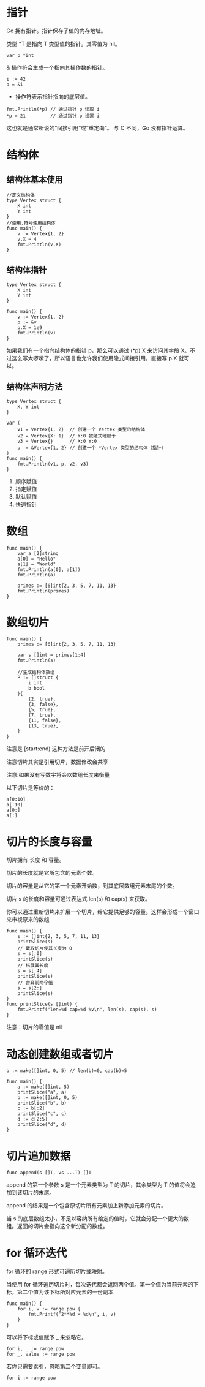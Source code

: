 # 指针

Go 拥有指针。指针保存了值的内存地址。

类型 *T 是指向 T 类型值的指针。其零值为 nil。
```golang
var p *int
```
& 操作符会生成一个指向其操作数的指针。

```golang
i := 42
p = &i
```
* 操作符表示指针指向的底层值。

```golang
fmt.Println(*p) // 通过指针 p 读取 i
*p = 21         // 通过指针 p 设置 i
```

这也就是通常所说的“间接引用”或“重定向”。
与 C 不同，Go 没有指针运算。

# 结构体

## 结构体基本使用

```golang
//定义结构体
type Vertex struct {
	X int
	Y int
}
//使用.符号使用结构体
func main() {
	v := Vertex{1, 2}
	v.X = 4
	fmt.Println(v.X)
}
```

## 结构体指针

```golang
type Vertex struct {
	X int
	Y int
}

func main() {
	v := Vertex{1, 2}
	p := &v
	p.X = 1e9
	fmt.Println(v)
}
```

如果我们有一个指向结构体的指针 p，那么可以通过 (*p).X 来访问其字段 X。不过这么写太啰嗦了，所以语言也允许我们使用隐式间接引用，直接写 p.X 就可以。

## 结构体声明方法

```golang
type Vertex struct {
	X, Y int
}

var (
	v1 = Vertex{1, 2}  // 创建一个 Vertex 类型的结构体
	v2 = Vertex{X: 1}  // Y:0 被隐式地赋予
	v3 = Vertex{}      // X:0 Y:0
	p  = &Vertex{1, 2} // 创建一个 *Vertex 类型的结构体（指针）
)
func main() {
	fmt.Println(v1, p, v2, v3)
}
```

1. 顺序赋值
2. 指定赋值
3. 默认赋值
4. 快速指针

# 数组

```golang
func main() {
	var a [2]string
	a[0] = "Hello"
	a[1] = "World"
	fmt.Println(a[0], a[1])
	fmt.Println(a)

	primes := [6]int{2, 3, 5, 7, 11, 13}
	fmt.Println(primes)
}
```

# 数组切片

```golang
func main() {
	primes := [6]int{2, 3, 5, 7, 11, 13}

	var s []int = primes[1:4]
    fmt.Println(s)
    
    //生成结构体数组
    P := []struct {
		i int
		b bool
	}{
		{2, true},
		{3, false},
		{5, true},
		{7, true},
		{11, false},
		{13, true},
	}
}
```
注意是 [start:end) 这种方法是前开后闭的

注意切片其实是引用切片，数据修改会共享

注意:如果没有写数字将会以数组长度来衡量

以下切片是等价的：
```golang
a[0:10]
a[:10]
a[0:]
a[:]
```

# 切片的长度与容量
切片拥有 长度 和 容量。

切片的长度就是它所包含的元素个数。

切片的容量是从它的第一个元素开始数，到其底层数组元素末尾的个数。

切片 s 的长度和容量可通过表达式 len(s) 和 cap(s) 来获取。

你可以通过重新切片来扩展一个切片，给它提供足够的容量。这样会形成一个窗口来审视原来的数组

```golang
func main() {
	s := []int{2, 3, 5, 7, 11, 13}
	printSlice(s)
	// 截取切片使其长度为 0
	s = s[:0]
	printSlice(s)
	// 拓展其长度
	s = s[:4]
	printSlice(s)
	// 舍弃前两个值
	s = s[2:]
	printSlice(s)
}
func printSlice(s []int) {
	fmt.Printf("len=%d cap=%d %v\n", len(s), cap(s), s)
}
```
注意：切片的零值是 nil

# 动态创建数组或者切片

```golang
b := make([]int, 0, 5) // len(b)=0, cap(b)=5

func main() {
	a := make([]int, 5)
	printSlice("a", a)
	b := make([]int, 0, 5)
	printSlice("b", b)
	c := b[:2]
	printSlice("c", c)
	d := c[2:5]
	printSlice("d", d)
}
```
# 切片追加数据

```golang
func append(s []T, vs ...T) []T
```

append 的第一个参数 s 是一个元素类型为 T 的切片，其余类型为 T 的值将会追加到该切片的末尾。

append 的结果是一个包含原切片所有元素加上新添加元素的切片。

当 s 的底层数组太小，不足以容纳所有给定的值时，它就会分配一个更大的数组。返回的切片会指向这个新分配的数组。

# for 循环迭代

for 循环的 range 形式可遍历切片或映射。

当使用 for 循环遍历切片时，每次迭代都会返回两个值。第一个值为当前元素的下标，第二个值为该下标所对应元素的一份副本

```golang
func main() {
	for i, v := range pow {
		fmt.Printf("2**%d = %d\n", i, v)
	}
}
```


可以将下标或值赋予 _ 来忽略它。

```golang
for i, _ := range pow
for _, value := range pow
```

若你只需要索引，忽略第二个变量即可。

```golang
for i := range pow
```